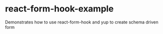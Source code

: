 # react-form-hook-example
Demonstrates how to use react-form-hook and yup to create schema driven form
